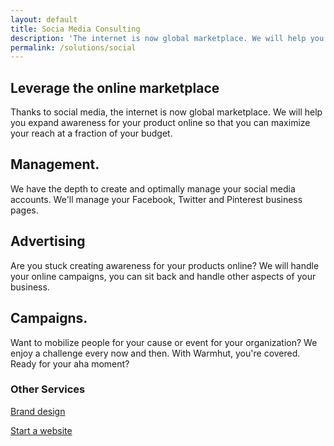 ```yaml
---
layout: default
title: Socia Media Consulting
description: 'The internet is now global marketplace. We will help you expand awareness for your product online so that you can maximize your reach at a fraction '
permalink: /solutions/social
---
```

<section class = 'division'>
    <div class = 'transparent about weather'>
        <h1>Leverage the online marketplace</h1>
        <div class = 'half'>
            <p>
            Thanks to social media, the internet is now global marketplace.
            We will help you expand awareness for your product online so that you can 
            maximize your reach at a fraction of your budget.
            </p>
        </div>
        <div class = 'flex-panel services'>
            <div class = 'flex-item trio'>
                <h2 class = 'left-text'>Management.</h2>
                <p>We have the depth to create and optimally manage your social media
                accounts. We'll manage your Facebook, Twitter and Pinterest business pages.
                </p>
            </div>
            <div class = 'flex-item trio'>
                <h2 class = 'left-text'>Advertising</h2>
            <p> Are you stuck creating awareness for your products online? We will handle your
            online campaigns, you can sit back and handle other aspects of your business.
            </p>
            </div>
            <div class = 'flex-item trio'>
                <h2 class = 'left-text'>Campaigns.</h2>
                <p> Want to mobilize people for your cause or event for your organization? We enjoy a challenge every now and then. With Warmhut, you're covered. 
                Ready for your aha moment?</p>
            </div>
        </div>
        <div class = 'center-text half'>
            <h3>Other Services</h3>
            <div class = 'expand-me flex-panel'>
            <a href = '/solutions/brand' class = 'flex-item duo'>
                <div class = 'service-icon green'><i class = 'icon icon-share'></i></div>
                <p>Brand design</p>
            </a>
            <a href = '/solutions/web' class = 'flex-item'>
                <div class = 'service-icon green'><i class = 'icon icon-desktop'></i></div> 
                <p>Start a website</p>
            </a>
            </div>
        </div>
    </div>
</section>